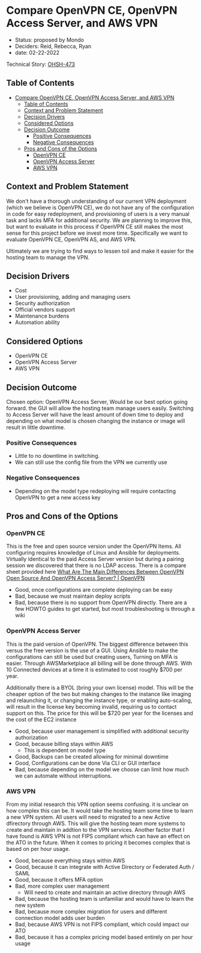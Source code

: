 # Compare OpenVPN CE, OpenVPN Access Server, and AWS VPN

<!-- Source: https://raw.githubusercontent.com/adr/madr/main/template/adr-template.md -->

- Status: proposed by Mondo
- Deciders: Reid, Rebecca, Ryan
- date: 02-22-2022

Technical Story: [OHSH-473](https://ocio-jira.acf.hhs.gov/browse/OHSH-473)

## Table of Contents

<!-- mdformat-toc start --slug=github --no-anchors --maxlevel=6 --minlevel=1 -->

- [Compare OpenVPN CE, OpenVPN Access Server, and AWS VPN](#compare-openvpn-ce-openvpn-access-server-and-aws-vpn)
  - [Table of Contents](#table-of-contents)
  - [Context and Problem Statement](#context-and-problem-statement)
  - [Decision Drivers](#decision-drivers)
  - [Considered Options](#considered-options)
  - [Decision Outcome](#decision-outcome)
    - [Positive Consequences](#positive-consequences)
    - [Negative Consequences](#negative-consequences)
  - [Pros and Cons of the Options](#pros-and-cons-of-the-options)
    - [OpenVPN CE](#openvpn-ce)
    - [OpenVPN Access Server](#openvpn-access-server)
    - [AWS VPN](#aws-vpn)

<!-- mdformat-toc end -->

## Context and Problem Statement

We don't have a thorough understanding of our current VPN deployment (which we believe is OpenVPN CE), we do not have any of the configuration in code for easy redeployment, and provisioning of users is a very manual task and lacks MFA for additional security. We are planning to improve this, but want to evaluate in this process if OpenVPN CE still makes the most sense for this project before we invest more time. Specifically we want to evaluate OpenVPN CE, OpenVPN AS, and AWS VPN.

Ultimately we are trying to find ways to lessen toil and make it easier for the hosting team to manage the VPN.

## Decision Drivers

- Cost
- User provisioning, adding and managing users
- Security authorization
- Official vendors support
- Maintenance burdens
- Automation ability

## Considered Options

- OpenVPN CE
- OpenVPN Access Server
- AWS VPN

## Decision Outcome

Chosen option: OpenVPN Access Server, Would be our best option going forward. the GUI will allow the hosting team manage users easily. Switching to Access Server will have the least amount of down time to deploy and depending on what model is chosen changing the instance or image will result in little downtime.

### Positive Consequences

- Little to no downtime in switching.
- We can still use the config file from the VPN we currently use

### Negative Consequences

- Depending on the model type redeploying will require contacting OpenVPN to get a new access key

## Pros and Cons of the Options

### OpenVPN CE

This is the free and open source version under the OpenVPN Items. All configuring requires knowledge of Linux and Ansible for deployments. Virtually identical to the paid Access Server version but during a pairing session we discovered that there is no LDAP access. There is a compare sheet provided here [What Are The Main Differences Between OpenVPN Open Source And OpenVPN Access Server? | OpenVPN](https://openvpn.net/faq/what-are-the-main-differences-between-openvpn-open-source-and-openvpn-access-server/)

- Good, once configurations are complete deploying can be easy
- Bad, because we must maintain deploy scripts
- Bad, because there is no support from OpenVPN directly. There are a few HOWTO guides to get started, but most troubleshooting is through a wiki

### OpenVPN Access Server

This is the paid version of OpenVPN. The biggest difference between this versus the free version is the use of a GUI. Using Ansible to make the configurations can still be used but creating users, Turning on MFA is easier. Through AWSMarketplace all billing will be done through AWS. With 10 Connected devices at a time it is estimated to cost roughly $700 per year.

Additionally there is a BYOL (bring your own license) model. This will be the cheaper option of the two but making changes to the instance like imaging and relaunching it, or changing the instance type, or enabling auto-scaling, will result in the license key becoming invalid, requiring us to contact support on this. The price for this will be $720 per year for the licenses and the cost of the EC2 instance

- Good, because user management is simplified with additional security authorization
- Good, because billing stays within AWS
  - This is dependent on model type
- Good, Backups can be created allowing for minimal downtime
- Good, Configurations can be done Via CLI or GUI interface
- Bad, because depending on the model we choose can limit how much we can automate without interruptions.

### AWS VPN

From my initial research this VPN option seems confusing. it is unclear on how complex this can be. It would take the hosting team some time to learn a new VPN system. All users will need to migrated to a new Active dfirectory through AWS. This will give the hosting team more systems to create and maintain in addtion to the VPN services. Another factor that I have found is AWS VPN is not FIPS compliant which can have an effect on the ATO in the future. When it comes to pricing it becomes complex that is based on per hour usage.

- Good, because everything stays within AWS
- Good, because it can integrate with Active Directory or Federated Auth / SAML
- Good, because it offers MFA option
- Bad, more complex user management
  - Will need to create and maintain an active directory through AWS
- Bad, because the hosting team is unfamiliar and would have to learn the new system
- Bad, because more complex migration for users and different connection model adds user burden
- Bad, because AWS VPN is not FIPS compliant, which could impact our ATO
- Bad, because it has a complex pricing model based entirely on per hour usage
